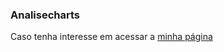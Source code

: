 ### Analisecharts
Caso tenha interesse em acessar a [minha página](https://mcgratidao.github.io/Analisecharts/)